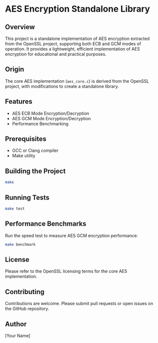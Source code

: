 # AES Encryption Standalone Library

## Overview
This project is a standalone implementation of AES encryption extracted from the OpenSSL project, supporting both ECB and GCM modes of operation. It provides a lightweight, efficient implementation of AES encryption for educational and practical purposes.

## Origin
The core AES implementation (`aes_core.c`) is derived from the OpenSSL project, with modifications to create a standalone library.

## Features
- AES ECB Mode Encryption/Decryption
- AES GCM Mode Encryption/Decryption
- Performance Benchmarking

## Prerequisites
- GCC or Clang compiler
- Make utility

## Building the Project
```bash
make
```

## Running Tests
```bash
make test
```

## Performance Benchmarks
Run the speed test to measure AES GCM encryption performance:
```bash
make benchmark
```

## License
Please refer to the OpenSSL licensing terms for the core AES implementation.

## Contributing
Contributions are welcome. Please submit pull requests or open issues on the GitHub repository.

## Author
[Your Name]
